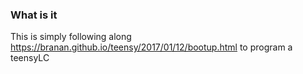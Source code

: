 ### What is it

This is simply following along https://branan.github.io/teensy/2017/01/12/bootup.html to program a teensyLC

